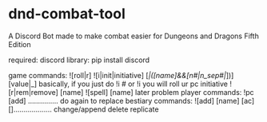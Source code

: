 # dnd-combat-tool
A Discord Bot made to make combat easier for Dungeons and Dragons Fifth Edition

required: 
discord library: pip install discord

game commands:
    ![roll|r] <dice>
    ![i|init|initiative] [_|([name]&&[n#|n_sep#|_])] [value|_]
        basically, if you just do !i # or !i you will roll ur pc initiative
    ![r|rem|remove] [name]
    ![spell] [name]
        later problem
player commands:
    !pc [add] ............... 
        do again to replace
bestiary commands:
    ![add] [name] [ac] []...................
    change/append
    delete
    replicate

